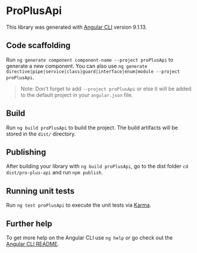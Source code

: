 # ProPlusApi

This library was generated with [Angular CLI](https://github.com/angular/angular-cli) version 9.1.13.

## Code scaffolding

Run `ng generate component component-name --project proPlusApi` to generate a new component. You can also use `ng generate directive|pipe|service|class|guard|interface|enum|module --project proPlusApi`.
> Note: Don't forget to add `--project proPlusApi` or else it will be added to the default project in your `angular.json` file. 

## Build

Run `ng build proPlusApi` to build the project. The build artifacts will be stored in the `dist/` directory.

## Publishing

After building your library with `ng build proPlusApi`, go to the dist folder `cd dist/pro-plus-api` and run `npm publish`.

## Running unit tests

Run `ng test proPlusApi` to execute the unit tests via [Karma](https://karma-runner.github.io).

## Further help

To get more help on the Angular CLI use `ng help` or go check out the [Angular CLI README](https://github.com/angular/angular-cli/blob/master/README.md).
